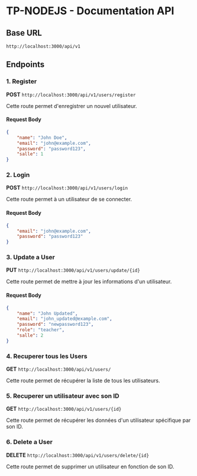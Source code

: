 
# TP-NODEJS - Documentation API

## Base URL
```
http://localhost:3000/api/v1
```

## Endpoints

### 1. **Register**

**POST** `http://localhost:3000/api/v1/users/register`

Cette route permet d'enregistrer un nouvel utilisateur.

#### Request Body

```json
{
    "name": "John Doe",
    "email": "john@example.com",
    "password": "password123",
    "salle": 1
}
```

### 2. **Login**

**POST** `http://localhost:3000/api/v1/users/login`

Cette route permet à un utilisateur de se connecter.

#### Request Body

```json
{
    "email": "john@example.com",
    "password": "password123"
}
```
### 3. **Update a User**

**PUT** `http://localhost:3000/api/v1/users/update/{id}`

Cette route permet de mettre à jour les informations d'un utilisateur.
#### Request Body

```json
{
    "name": "John Updated",
    "email": "john_updated@example.com",
    "password": "newpassword123",
    "role": "teacher",
    "salle": 2
}
```
### 4. **Recuperer tous les Users**

**GET** `http://localhost:3000/api/v1/users/`

Cette route permet de récupérer la liste de tous les utilisateurs.

### 5. **Recuperer un utilisateur avec son ID**

**GET** `http://localhost:3000/api/v1/users/{id}`

Cette route permet de récupérer les données d'un utilisateur spécifique par son ID.

### 6. **Delete a User**

**DELETE** `http://localhost:3000/api/v1/users/delete/{id}`

Cette route permet de supprimer un utilisateur en fonction de son ID.
